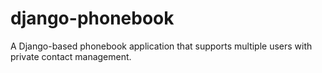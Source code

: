 # django-phonebook
A Django-based phonebook application that supports multiple users with private contact management.
